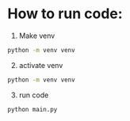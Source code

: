 # How to run code:
1. Make venv
```bash
python -m venv venv
```

2. activate venv

```bash
python -m venv venv
```

3. run code

```bash
python main.py
```